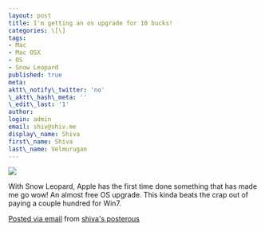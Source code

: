 ```yaml
---
layout: post
title: I'm getting an os upgrade for 10 bucks!
categories: \[\]
tags:
- Mac
- Mac OSX
- OS
- Snow Leopard
published: true
meta:
aktt\_notify\_twitter: 'no'
\_aktt\_hash\_meta: ''
\_edit\_last: '1'
author:
login: admin
email: shiv@shiv.me
display\_name: Shiva
first\_name: Shiva
last\_name: Velmurugan
---
```


[![](/images/snow-leopard-shipment.jpg.scaled.500.jpg)][0]

With Snow Leopard, Apple has the first time done something that has made me go wow! An almost free OS upgrade. This kinda beats the crap out of paying a couple hundred for Win7\.

[Posted via email][1] from [shiva's posterous][2] 



[0]: http://posterous.com/getfile/files.posterous.com/shiva/2EiqdhTMMjrTssWgP12TLzHFa9iDVALtnP6qCqgRwK1dfzuTVD0UlLlDsAIA/snow-leopard-shipment.jpg
[1]: http://posterous.com
[2]: http://shiva.posterous.com/im-getting-an-os-upgrade-for-10-bucks